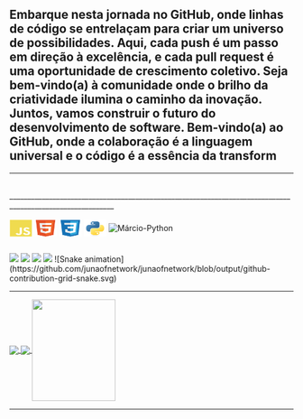 
  ##  Embarque nesta jornada no GitHub, onde linhas de código se entrelaçam para criar um universo de possibilidades. Aqui, cada push é um passo em direção à excelência, e cada pull request é uma oportunidade de crescimento coletivo. Seja bem-vindo(a) à comunidade onde o brilho da criatividade ilumina o caminho da inovação. Juntos, vamos construir o futuro do desenvolvimento de software. Bem-vindo(a) ao GitHub, onde a colaboração é a linguagem universal e o código é a essência da transform

  ________________________________________________________________________________________________________________________________________________________

<img src="https://media0.giphy.com/media/v1.Y2lkPTc5MGI3NjExZ3E1Nm5vdzB2N3gzZGx5ajNiZzl0cWlrdGY5MnI4ZjF1OHNoZjViMCZlcD12MV9pbnRlcm5hbF9naWZfYnlfaWQmY3Q9Zw/13FrpeVH09Zrb2/giphy.gif" alt="Css GIF" style="width: 500px; height: 481.667px; left: 0px; top: 0px; opacity: 0;">
___________________________________________________________________________________________________________

<div style="display: inline_block"><br>
  <img align="center" alt="Marcio-Js" height="30" width="40" src="https://raw.githubusercontent.com/devicons/devicon/master/icons/javascript/javascript-plain.svg">
  <img align="center" alt="Marcio-HTML" height="30" width="40" src="https://raw.githubusercontent.com/devicons/devicon/master/icons/html5/html5-original.svg">
  <img align="center" alt="Márcio-CSS" height="30" width="40" src="https://raw.githubusercontent.com/devicons/devicon/master/icons/css3/css3-original.svg">
  <img align="center" alt="Márcio-Python" height="30" width="40" src="https://raw.githubusercontent.com/devicons/devicon/master/icons/python/python-original.svg">
   <img align="center" alt="Márcio-Python" height="30" width="40" src="https://logodownload.org/wp-content/uploads/2016/09/flamengo-logo-escudo-novo.png">
</div>
  
  ##
 
<div> 
  <a href="https://www.youtube.com/" target="_blank"><img src="https://img.shields.io/badge/YouTube-FF0000?style=for-the-badge&logo=youtube&logoColor=white" target="_blank"></a>
  <a href="https://instagram.com/" target="_blank"><img src="https://img.shields.io/badge/-Instagram-%23E4405F?style=for-the-badge&logo=instagram&logoColor=white" target="_blank"></a>
 	<a href = "mailto:contatojoaobrandpera@gmail.com"><img src="https://img.shields.io/badge/-Gmail-%23333?style=for-the-badge&logo=gmail&logoColor=white" target="_blank"></a>
  <a href="https://www.linkedin.com/in/joao-eduardo-brandenburg-de-almeida-54ab4a289/" target="_blank"><img src="https://img.shields.io/badge/-LinkedIn-%230077B5?style=for-the-badge&logo=linkedin&logoColor=white" target="_blank"></a> 
 ![Snake animation](https://github.com/junaofnetwork/junaofnetwork/blob/output/github-contribution-grid-snake.svg)
 

 
</div>

__________________________________________________________________________________



<div>
  <a href="https://github.com/junaofnetwork">
  <img height="180em"   align="center" src="https://github-readme-stats.vercel.app/api?username=junaofnetwork&show_icons=true&theme=react&include_all_commits=true&count_private=true"/>
  <img height="180em"  align="center" src="https://github-readme-stats.vercel.app/api/top-langs/?username=junaofnetwork&layout=compact&langs_count=7&theme=react" />

  <img align="center" width="148" height="180" src="https://media1.tenor.com/images/68e8337fb4eb7e40645d832c64762a8b/tenor.gif?itemid=19443613">
</div>



_____________________________________________________________________________________

<!---
junaofnetwork/junaofnetwork is a ✨ special ✨ repository because its `README.md` (this file) appears on your GitHub profile.
You can click the Preview link to take a look at your changes.
--->
